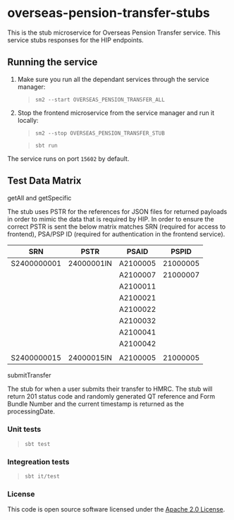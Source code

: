 
# overseas-pension-transfer-stubs

This is the stub microservice for Overseas Pension Transfer service. This service stubs responses for the HIP endpoints.

## Running the service

1. Make sure you run all the dependant services through the service manager:

   > `sm2 --start OVERSEAS_PENSION_TRANSFER_ALL`

2. Stop the frontend microservice from the service manager and run it locally:

   > `sm2 --stop OVERSEAS_PENSION_TRANSFER_STUB`

   > `sbt run`

The service runs on port `15602` by default.

## Test Data Matrix

getAll and getSpecific

The stub uses PSTR for the references for JSON files for returned payloads in order to mimic the data that is required by HIP.
In order to ensure the correct PSTR is sent the below matrix matches SRN (required for access to frontend), PSA/PSP ID (required for authentication in the frontend service).

| SRN          | PSTR        | PSAID     | PSPID     |
|--------------|-------------|-----------|-----------|
| S2400000001  | 24000001IN  | A2100005  | 21000005  |
|              |             | A2100007  | 21000007  |
|              |             | A2100011  |           |
|              |             | A2100021  |           |
|              |             | A2100022  |           |
|              |             | A2100032  |           |
|              |             | A2100041  |           |
|              |             | A2100042  |           |
|              |             |           |           |
| S2400000015  | 24000015IN  | A2100005  | 21000005  |

submitTransfer

The stub for when a user submits their transfer to HMRC. The stub will return 201 status code and randomly generated QT reference and Form Bundle Number and the current timestamp is returned as the processingDate.

### Unit tests

> `sbt test`

### Integreation tests

> `sbt it/test`

### License

This code is open source software licensed under the [Apache 2.0 License]("http://www.apache.org/licenses/LICENSE-2.0.html").
